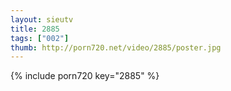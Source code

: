 ```yaml
--- 
layout: sieutv
title: 2885
tags: ["002"]
thumb: http://porn720.net/video/2885/poster.jpg
---
```

{% include porn720 key="2885" %} 
